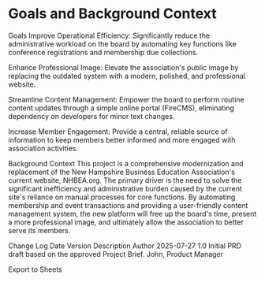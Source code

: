 # Goals and Background Context
Goals
Improve Operational Efficiency: Significantly reduce the administrative workload on the board by automating key functions like conference registrations and membership due collections.

Enhance Professional Image: Elevate the association's public image by replacing the outdated system with a modern, polished, and professional website.

Streamline Content Management: Empower the board to perform routine content updates through a simple online portal (FireCMS), eliminating dependency on developers for minor text changes.

Increase Member Engagement: Provide a central, reliable source of information to keep members better informed and more engaged with association activities.

Background Context
This project is a comprehensive modernization and replacement of the New Hampshire Business Education Association's current website, NHBEA.org. The primary driver is the need to solve the significant inefficiency and administrative burden caused by the current site's reliance on manual processes for core functions. By automating membership and event transactions and providing a user-friendly content management system, the new platform will free up the board's time, present a more professional image, and ultimately allow the association to better serve its members.

Change Log
Date	Version	Description	Author
2025-07-27	1.0	Initial PRD draft based on the approved Project Brief.	John, Product Manager

Export to Sheets